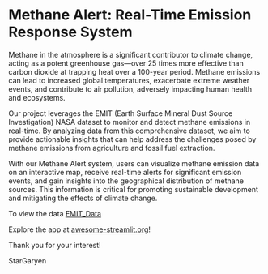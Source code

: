 # Methane Alert: Real-Time Emission Response System

Methane in the atmosphere is a significant contributor to climate change, acting as a potent greenhouse gas—over 25 times more effective than carbon dioxide at trapping heat over a 100-year period. Methane emissions can lead to increased global temperatures, exacerbate extreme weather events, and contribute to air pollution, adversely impacting human health and ecosystems. 

Our project leverages the EMIT (Earth Surface Mineral Dust Source Investigation) NASA dataset to monitor and detect methane emissions in real-time. By analyzing data from this comprehensive dataset, we aim to provide actionable insights that can help address the challenges posed by methane emissions from agriculture and fossil fuel extraction. 

With our Methane Alert system, users can visualize methane emission data on an interactive map, receive real-time alerts for significant emission events, and gain insights into the geographical distribution of methane sources. This information is critical for promoting sustainable development and mitigating the effects of climate change.

To view the data [EMIT_Data](https://earth.jpl.nasa.gov/emit/data/data-portal/Greenhouse-Gases/)

Explore the app at [awesome-streamlit.org](https://awesome-streamlit.org)!

Thank you for your interest!

StarGaryen
